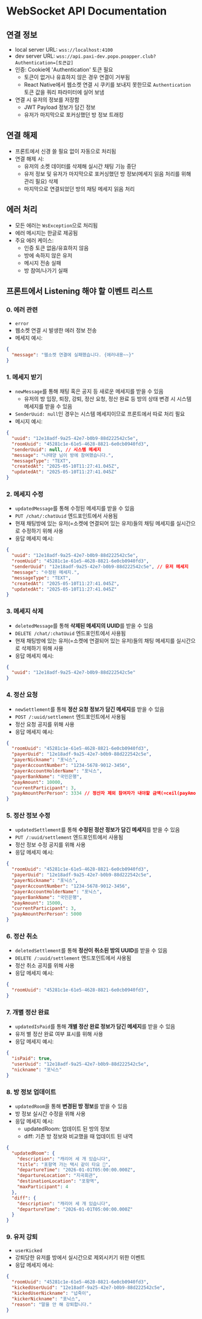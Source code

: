 # WebSocket API Documentation

## 연결 정보
- local server URL: `wss://localhost:4100`
- dev server URL: `wss://api.paxi-dev.popo.poapper.club?Authentication=[토큰값]`
- 인증: Cookie에 'Authentication' 토큰 필요
  - 토큰이 없거나 유효하지 않은 경우 연결이 거부됨
  - React Native에서 웹소켓 연결 시 쿠키를 보내지 못한므로 `Authentication` 토큰 값을 쿼리 파라미터에 실어 보냄
- 연결 시 유저의 정보를 저장함
  - JWT Payload 정보가 담긴 정보
  - 유저가 마지막으로 포커싱했던 방 정보 트래킹

## 연결 해제
  - 프론트에서 신경 쓸 필요 없이 자동으로 처리됨
  - 연결 해제 시:
    - 유저의 소켓 데이터를 삭제해 실시간 채팅 기능 중단
    - 유저 정보 및 유저가 마지막으로 포커싱했던 방 정보(메세지 읽음 처리를 위해 관리 필요) 삭제
    - 마지막으로 연결되었던 방의 채팅 메세지 읽음 처리

## 에러 처리
- 모든 에러는 `WsException`으로 처리됨
- 에러 메시지는 한글로 제공됨
- 주요 에러 케이스:
  - 인증 토큰 없음/유효하지 않음
  - 방에 속하지 않은 유저
  - 메시지 전송 실패
  - 방 참여/나가기 실패

## 프론트에서 Listening 해야 할 이벤트 리스트

### 0. 에러 관련
- `error`
- 웹소켓 연결 시 발생한 에러 정보 전송
- 메세지 예시:
```json
{
  "message": "웹소켓 연결에 실패했습니다. {에러내용~~}"
}
```

### 1. 메세지 받기
- `newMessage`를 통해 채팅 혹은 공지 등 새로운 메세지를 받을 수 있음
  - 유저의 방 입장, 퇴장, 강퇴, 정산 요청, 정산 완료 등 방의 상태 변경 시 시스템 메세지를 받을 수 있음
- `SenderUuid: null`인 경우는 시스템 메세지이므로 프론트에서 따로 처리 필요
- 메시지 예시:
```json
{
  "uuid": "12e18adf-9a25-42e7-b0b9-88d222542c5e",
  "roomUuid": "45281c1e-61e5-4628-8821-6e0cb0940fd3",
  "senderUuid": null, // 시스템 메세지
  "message": "나태양 님이 방에 참여했습니다.",
  "messageType": "TEXT",
  "createdAt": "2025-05-10T11:27:41.045Z",
  "updatedAt": "2025-05-10T11:27:41.045Z"
}
```

### 2. 메세지 수정
- `updatedMessage`를 통해 수정된 메세지를 받을 수 있음
- `PUT /chat/:chatUuid` 엔드포인트에서 사용됨
- 현재 채팅방에 있는 유저(=소켓에 연결되어 있는 유저)들의 채팅 메세지를 실시간으로 수정하기 위해 사용
- 응답 메세지 예시:
```json
{
  "uuid": "12e18adf-9a25-42e7-b0b9-88d222542c5e",
  "roomUuid": "45281c1e-61e5-4628-8821-6e0cb0940fd3",
  "senderUuid": "12e18adf-9a25-42e7-b0b9-88d222542c5e", // 유저 메세지
  "message": "수정된 메세지.",
  "messageType": "TEXT",
  "createdAt": "2025-05-10T11:27:41.045Z",
  "updatedAt": "2025-05-10T11:27:41.045Z"
}
```

### 3. 메세지 삭제
- `deletedMessage`를 통해 **삭제된 메세지의 UUID**를 받을 수 있음
- `DELETE /chat/:chatUuid` 엔드포인트에서 사용됨
- 현재 채팅방에 있는 유저(=소켓에 연결되어 있는 유저)들의 채팅 메세지를 실시간으로 삭제하기 위해 사용
- 응답 메세지 예시:
```json
{
  "uuid": "12e18adf-9a25-42e7-b0b9-88d222542c5e"
}
```

### 4. 정산 요청
- `newSettlement`를 통해 **정산 요청 정보가 담긴 메세지**를 받을 수 있음
- `POST /:uuid/settlement` 엔드포인트에서 사용됨
- 정산 요청 공지를 위해 사용
- 응답 메세지 예시:
```json
{
  "roomUuid": "45281c1e-61e5-4628-8821-6e0cb0940fd3",
  "payerUuid": "12e18adf-9a25-42e7-b0b9-88d222542c5e",
  "payerNickname": "포닉스",
  "payerAccountNumber": "1234-5678-9012-3456",
  "payerAccountHolderName": "포닉스",
  "payerBankName": "국민은행",
  "payAmount": 10000,
  "currentParticipant": 3,
  "payAmountPerPerson": 3334 // 정산자 제외 참여자가 내야할 금액(=ceil(payAmount / currentParticipant))
}
```

### 5. 정산 정보 수정
- `updatedSettlement`를 통해 **수정된 정산 정보가 담긴 메세지**를 받을 수 있음
- `PUT /:uuid/settlement` 엔드포인트에서 사용됨
- 정산 정보 수정 공지를 위해 사용
- 응답 메세지 예시:
```json
{
  "roomUuid": "45281c1e-61e5-4628-8821-6e0cb0940fd3",
  "payerUuid": "12e18adf-9a25-42e7-b0b9-88d222542c5e",
  "payerNickname": "포닉스",
  "payerAccountNumber": "1234-5678-9012-3456",
  "payerAccountHolderName": "포닉스",
  "payerBankName": "국민은행",
  "payAmount": 15000,
  "currentParticipant": 3,
  "payAmountPerPerson": 5000
}
```

### 6. 정산 취소
- `deletedSettlement`를 통해 **정산이 취소된 방의 UUID**를 받을 수 있음
- `DELETE /:uuid/settlement` 엔드포인트에서 사용됨
- 정산 취소 공지를 위해 사용
- 응답 메세지 예시:
```json
{
  "roomUuid": "45281c1e-61e5-4628-8821-6e0cb0940fd3",
}
```

### 7. 개별 정산 완료
- `updatedIsPaid`를 통해 **개별 정산 완료 정보가 담긴 메세지**를 받을 수 있음
- 유저 별 정산 완료 여부 표시를 위해 사용
- 응답 메세지 예시:
```json
{
  "isPaid": true,
  "userUuid": "12e18adf-9a25-42e7-b0b9-88d222542c5e",
  "nickname": "포닉스"
}
```

### 8. 방 정보 업데이트
- `updatedRoom`을 통해 **변경된 방 정보**를 받을 수 있음
- 방 정보 실시간 수정을 위해 사용
- 응답 메세지 예시:
    - updatedRoom: 업데이트 된 방의 정보
    - diff: 기존 방 정보와 비교했을 때 업데이트 된 내역
```json
{
  "updatedRoom": {
    "description": "캐리어 세 개 있습니다",
    "title": "포항역 가는 택시 같이 타요 🚕",
    "departureTime": "2026-01-01T05:00:00.000Z",
    "departureLocation": "지곡회관",
    "destinationLocation": "포항역",
    "maxParticipant": 4
  },
  "diff": {
    "description": "캐리어 세 개 있습니다",
    "departureTime": "2026-01-01T05:00:00.000Z"
  }
}
```

### 9. 유저 강퇴
- `userKicked`
- 강퇴당한 유저를 방에서 실시간으로 제외시키기 위한 이벤트
- 응답 메세지 에시:
```json
{
  "roomUuid": "45281c1e-61e5-4628-8821-6e0cb0940fd3",
  "kickedUserUuid": "12e18adf-9a25-42e7-b0b9-88d222542c5e",
  "kickedUserNickname": "넙죽이",
  "kickerNickname": "포닉스",
  "reason": "말을 안 해 강퇴합니다."
}
```
